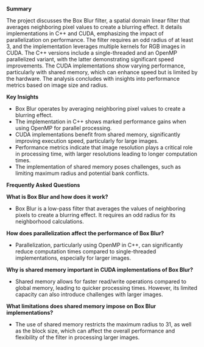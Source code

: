 **Summary**

The project discusses the Box Blur filter, a spatial domain linear filter that averages neighboring pixel values to create a blurring effect. It details implementations in C++ and CUDA, emphasizing the impact of parallelization on performance. The filter requires an odd radius of at least 3, and the implementation leverages multiple kernels for RGB images in CUDA. The C++ versions include a single-threaded and an OpenMP parallelized variant, with the latter demonstrating significant speed improvements. The CUDA implementations show varying performance, particularly with shared memory, which can enhance speed but is limited by the hardware. The analysis concludes with insights into performance metrics based on image size and radius.

**Key Insights**
- Box Blur operates by averaging neighboring pixel values to create a blurring effect.
- The implementation in C++ shows marked performance gains when using OpenMP for parallel processing.
- CUDA implementations benefit from shared memory, significantly improving execution speed, particularly for large images.
- Performance metrics indicate that image resolution plays a critical role in processing time, with larger resolutions leading to longer computation times.
- The implementation of shared memory poses challenges, such as limiting maximum radius and potential bank conflicts.

**Frequently Asked Questions**

**What is Box Blur and how does it work?**

- Box Blur is a low-pass filter that averages the values of neighboring pixels to create a blurring effect. It requires an odd radius for its neighborhood calculations.

**How does parallelization affect the performance of Box Blur?**

- Parallelization, particularly using OpenMP in C++, can significantly reduce computation times compared to single-threaded implementations, especially for larger images.

**Why is shared memory important in CUDA implementations of Box Blur?**

- Shared memory allows for faster read/write operations compared to global memory, leading to quicker processing times. However, its limited capacity can also introduce challenges with larger images.

**What limitations does shared memory impose on Box Blur implementations?**

- The use of shared memory restricts the maximum radius to 31, as well as the block size, which can affect the overall performance and flexibility of the filter in processing larger images.